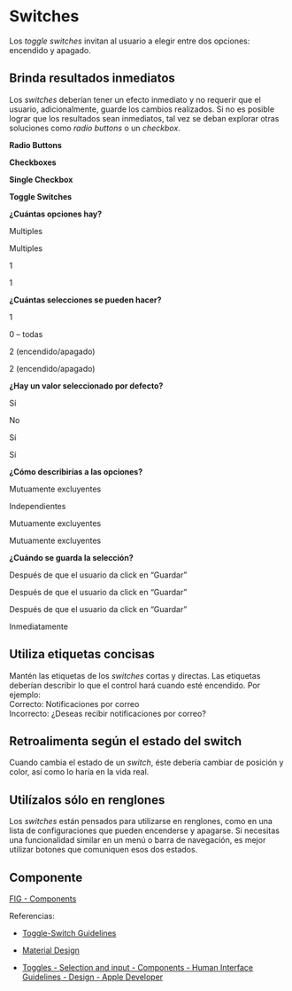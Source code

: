 # Switches 

Los _toggle switches_ invitan al usuario a elegir entre dos opciones: encendido y apagado.

## Brinda resultados inmediatos

Los _switches_ deberían tener un efecto inmediato y no requerir que el usuario, adicionalmente, guarde los cambios realizados. Si no es posible lograr que los resultados sean inmediatos, tal vez se deban explorar otras soluciones como _radio buttons_ o un _checkbox_.

**Radio Buttons**

**Checkboxes**

**Single Checkbox**

**Toggle Switches**

**¿Cuántas opciones hay?**

Multiples

Multiples

1

1

**¿Cuántas selecciones se pueden hacer?**

1

0 – todas

2 (encendido/apagado)

2 (encendido/apagado)

**¿Hay un valor seleccionado por defecto?**

Sí

No

Sí

Sí

**¿Cómo describirías a las opciones?**

Mutuamente excluyentes

Independientes

Mutuamente excluyentes

Mutuamente excluyentes

**¿Cuándo se guarda la selección?**

Después de que el usuario da click en “Guardar”

Después de que el usuario da click en “Guardar”

Después de que el usuario da click en “Guardar”

Inmediatamente

## **Utiliza etiquetas concisas**

Mantén las etiquetas de los _switches_ cortas y directas. Las etiquetas deberían describir lo que el control hará cuando esté encendido. Por ejemplo:  
Correcto: Notificaciones por correo  
Incorrecto: ¿Deseas recibir notificaciones por correo?

## Retroalimenta según el estado del switch

Cuando cambia el estado de un _switch_, éste debería cambiar de posición y color, así como lo haría en la vida real.

## Utilízalos sólo en renglones

Los _switches_ están pensados para utilizarse en renglones, como en una lista de configuraciones que pueden encenderse y apagarse. Si necesitas una funcionalidad similar en un menú o barra de navegación, es mejor utilizar botones que comuniquen esos dos estados.

## Componente 

[FIG - Components](https://www.figma.com/file/adTpzuue9VJyGt5D6bb45F/FIG---Components?node-id=2159%3A2459)

  
  
Referencias:

-   [Toggle-Switch Guidelines](https://www.nngroup.com/articles/toggle-switch-guidelines/)
    
-   [Material Design](https://material.io/components/switches)
    
-   [Toggles - Selection and input - Components - Human Interface Guidelines - Design - Apple Developer](https://developer.apple.com/design/human-interface-guidelines/ios/controls/switches/)